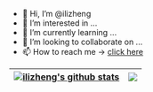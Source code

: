 - 👋 Hi, I’m @ilizheng
- 👀 I’m interested in ...
- 🌱 I’m currently learning ...
- 💞️ I’m looking to collaborate on ...
- 📫 How to reach me -> [click here](https://ilizheng.github.io "ilizheng@github")

<!---
ilizheng/ilizheng is a ✨ special ✨ repository because its `README.md` (this file) appears on your GitHub profile.
You can click the Preview link to take a look at your changes.
--->

| <a href="https://github.com/ilizheng"><img align="center" src="https://github-readme-stats.vercel.app/api?username=ilizheng&show_icons=true&include_all_commits=true&theme=buefy&hide_border=true" alt="ilizheng's github stats" /></a> | <a href="https://github.com/ilizheng"><img align="center" src="https://github-readme-stats.vercel.app/api/top-langs/?username=ilizheng&layout=compact&theme=buefy&hide_border=true" /></a> |
| ------------- | ------------- |
